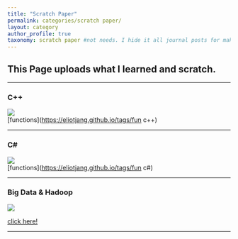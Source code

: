 ```yaml
---
title: "Scratch Paper"
permalink: categories/scratch paper/
layout: category
author_profile: true
taxonomy: scratch paper #not needs. I hide it all journal posts for make _journal folder. So it can't see. I don't know how to do that...
---
```


## __This Page uploads what I learned and scratch.__  

*****

### C++  
![](https://eliotjang.github.io/assets/imgaes/c++/c++-logo.png)  
[functions](https://eliotjang.github.io/tags/fun c++)  

*****

### C#
![](https://eliotjang.github.io/assets/images/c#-logo.jpeg)  
[functions](https://eliotjang.github.io/tags/fun c#)

*****

### Big Data & Hadoop

![](https://eliotjang.github.io/assets/images/hadoop/hadoop-logo.png)  

[click here!](https://eliotjang.github.io/tags/hadoop)

*****



